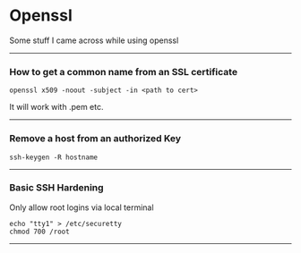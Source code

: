 # Openssl

Some stuff I came across while using openssl

***
### How to get a common name from an SSL certificate

```
openssl x509 -noout -subject -in <path to cert>
```

It will work with .pem etc.


---

### Remove a host from an authorized Key
```
ssh-keygen -R hostname
```

---
### Basic SSH Hardening

Only allow root logins via local terminal

```
echo "tty1" > /etc/securetty
chmod 700 /root
```

---

